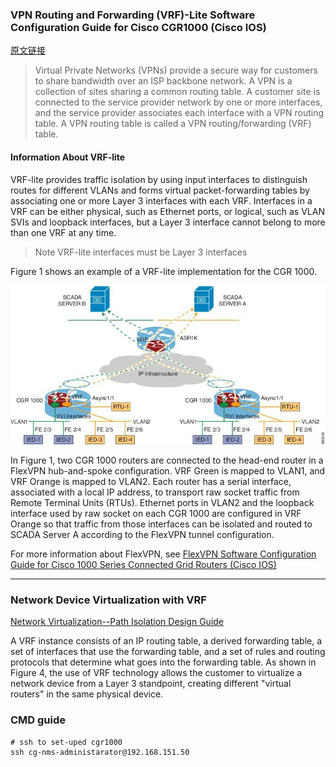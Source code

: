 ### VPN Routing and Forwarding (VRF)-Lite Software Configuration Guide for Cisco CGR1000 (Cisco IOS)

[ 原文链接 ](https://www.cisco.com/c/en/us/td/docs/routers/connectedgrid/cgr1000/ios/software/15_4_1_cg/vrf_cgr1000.html#pgfId-1180836)

> Virtual Private Networks (VPNs) provide a secure way for customers to share bandwidth over an ISP backbone network. A VPN is a collection of sites sharing a common routing table. A customer site is connected to the service provider network by one or more interfaces, and the service provider associates each interface with a VPN routing table. A VPN routing table is called a VPN routing/forwarding (VRF) table.

#### Information About VRF-lite
VRF-lite provides traffic isolation by using input interfaces to distinguish routes for different VLANs and forms virtual packet-forwarding tables by associating one or more Layer 3 interfaces with each VRF. Interfaces in a VRF can be either physical, such as Ethernet ports, or logical, such as VLAN SVIs and loopback interfaces, but a Layer 3 interface cannot belong to more than one VRF at any time.

> Note	VRF-lite interfaces must be Layer 3 interfaces

Figure 1 shows an example of a VRF-lite implementation for the CGR 1000.

![VRF-lite Example](./img/vrflite.jpg)

In Figure 1, two CGR 1000 routers are connected to the head-end router in a FlexVPN hub-and-spoke configuration. VRF Green is mapped to VLAN1, and VRF Orange is mapped to VLAN2. Each router has a serial interface, associated with a local IP address, to transport raw socket traffic from Remote Terminal Units (RTUs). Ethernet ports in VLAN2 and the loopback interface used by raw socket on each CGR 1000 are configured in VRF Orange so that traffic from those interfaces can be isolated and routed to SCADA Server A according to the FlexVPN tunnel configuration.

For more information about FlexVPN, see [FlexVPN Software Configuration Guide for Cisco 1000 Series Connected Grid Routers (Cisco IOS)](https://www.cisco.com/c/en/us/support/routers/1000-series-connected-grid-routers/products-installation-and-configuration-guides-list.html)



---

### Network Device Virtualization with VRF

[ Network Virtualization--Path Isolation Design Guide ](https://www.cisco.com/c/en/us/td/docs/solutions/Enterprise/Network_Virtualization/PathIsol.html#wp80043)

A VRF instance consists of an IP routing table, a derived forwarding table, a set of interfaces that use the forwarding table, and a set of rules and routing protocols that determine what goes into the forwarding table. As shown in Figure 4, the use of VRF technology allows the customer to virtualize a network device from a Layer 3 standpoint, creating different "virtual routers" in the same physical device.





### CMD guide

```shell
# ssh to set-uped cgr1000
ssh cg-nms-administarator@192.168.151.50


```